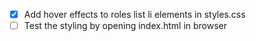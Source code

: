 - [x] Add hover effects to roles list li elements in styles.css
- [ ] Test the styling by opening index.html in browser
